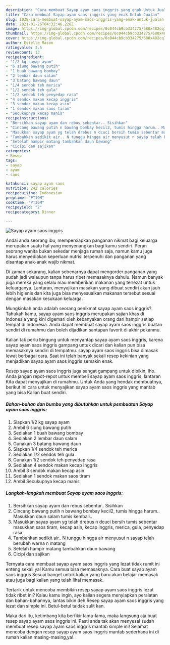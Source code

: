 ```yaml
---
description: "Cara membuat Sayap ayam saos inggris yang enak Untuk Jualan"
title: "Cara membuat Sayap ayam saos inggris yang enak Untuk Jualan"
slug: 1038-cara-membuat-sayap-ayam-saos-inggris-yang-enak-untuk-jualan
date: 2021-01-26T04:32:46.228Z
image: https://img-global.cpcdn.com/recipes/0c044cb9cb334275/680x482cq70/sayap-ayam-saos-inggris-foto-resep-utama.jpg
thumbnail: https://img-global.cpcdn.com/recipes/0c044cb9cb334275/680x482cq70/sayap-ayam-saos-inggris-foto-resep-utama.jpg
cover: https://img-global.cpcdn.com/recipes/0c044cb9cb334275/680x482cq70/sayap-ayam-saos-inggris-foto-resep-utama.jpg
author: Estelle Mason
ratingvalue: 3.5
reviewcount: 13
recipeingredient:
- "1/2 kg sayap ayam"
- "6 siung bawang putih"
- "1 buah bawang bombay"
- "2 lembar daun salam"
- "3 batang bawang daun"
- "1/4 sendok teh merica"
- "1/2 sendok teh gula"
- "1/2 sendok teh penyedap rasa"
- "4 sendok makan kecap inggris"
- "3 sendok makan kecap asin"
- "1 sendok makan saos tiram"
- "Secukupnya kecap manis"
recipeinstructions:
- "Bersihkan sayap ayam dan rebus sebentar.. Sisihkan"
- "Cincang bawang putih n bawang bombay kecil2, tumis hingga harum.. Masukkan daun salam tumis kembali.."
- "Masukkan sayap ayam yg telah drebus n dcuci bersih tumis sebentar masukkan saos tiram, kecap asin, kecap inggris, merica, gula, penyedap rasa"
- "Tambahkan sedikit air.. N tunggu hingga air menyusut n sayap telah berubah warna n matang"
- "Setelah hampir matang tambahkan daun bawang"
- "Cicipi dan sajikan"
categories:
- Resep
tags:
- sayap
- ayam
- saos

katakunci: sayap ayam saos 
nutrition: 242 calories
recipecuisine: Indonesian
preptime: "PT19M"
cooktime: "PT36M"
recipeyield: "2"
recipecategory: Dinner

---
```



![Sayap ayam saos inggris](https://img-global.cpcdn.com/recipes/0c044cb9cb334275/680x482cq70/sayap-ayam-saos-inggris-foto-resep-utama.jpg)

Andai anda seorang ibu, mempersiapkan panganan nikmat bagi keluarga merupakan suatu hal yang menyenangkan bagi kamu sendiri. Peran seorang  wanita bukan sekedar menjaga rumah saja, namun kamu juga harus menyediakan keperluan nutrisi terpenuhi dan panganan yang disantap anak-anak wajib nikmat.

Di zaman  sekarang, kalian sebenarnya dapat mengorder panganan yang sudah jadi walaupun tanpa harus ribet memasaknya dahulu. Namun banyak juga mereka yang selalu mau memberikan makanan yang terlezat untuk keluarganya. Lantaran, menyajikan masakan yang dibuat sendiri akan jauh lebih higienis dan kita juga bisa menyesuaikan makanan tersebut sesuai dengan masakan kesukaan keluarga. 



Mungkinkah anda adalah seorang penikmat sayap ayam saos inggris?. Tahukah kamu, sayap ayam saos inggris merupakan sajian khas di Indonesia yang kini digemari oleh kebanyakan orang dari hampir setiap tempat di Indonesia. Anda dapat membuat sayap ayam saos inggris buatan sendiri di rumahmu dan boleh dijadikan santapan favorit di akhir pekanmu.

Kalian tak perlu bingung untuk menyantap sayap ayam saos inggris, karena sayap ayam saos inggris gampang untuk dicari dan kalian pun bisa memasaknya sendiri di tempatmu. sayap ayam saos inggris bisa dimasak lewat berbagai cara. Saat ini telah banyak sekali resep kekinian yang menjadikan sayap ayam saos inggris semakin enak.

Resep sayap ayam saos inggris juga sangat gampang untuk dibikin, lho. Anda jangan repot-repot untuk membeli sayap ayam saos inggris, lantaran Kita dapat menyajikan di rumahmu. Untuk Anda yang hendak membuatnya, berikut ini cara untuk menyajikan sayap ayam saos inggris yang mantab yang bisa Kalian buat sendiri.

<!--inarticleads1-->

##### Bahan-bahan dan bumbu yang dibutuhkan untuk pembuatan Sayap ayam saos inggris:

1. Siapkan 1/2 kg sayap ayam
1. Ambil 6 siung bawang putih
1. Sediakan 1 buah bawang bombay
1. Sediakan 2 lembar daun salam
1. Gunakan 3 batang bawang daun
1. Siapkan 1/4 sendok teh merica
1. Sediakan 1/2 sendok teh gula
1. Gunakan 1/2 sendok teh penyedap rasa
1. Sediakan 4 sendok makan kecap inggris
1. Ambil 3 sendok makan kecap asin
1. Sediakan 1 sendok makan saos tiram
1. Ambil Secukupnya kecap manis




<!--inarticleads2-->

##### Langkah-langkah membuat Sayap ayam saos inggris:

1. Bersihkan sayap ayam dan rebus sebentar.. Sisihkan
1. Cincang bawang putih n bawang bombay kecil2, tumis hingga harum.. Masukkan daun salam tumis kembali..
1. Masukkan sayap ayam yg telah drebus n dcuci bersih tumis sebentar masukkan saos tiram, kecap asin, kecap inggris, merica, gula, penyedap rasa
1. Tambahkan sedikit air.. N tunggu hingga air menyusut n sayap telah berubah warna n matang
1. Setelah hampir matang tambahkan daun bawang
1. Cicipi dan sajikan




Ternyata cara membuat sayap ayam saos inggris yang lezat tidak rumit ini enteng sekali ya! Kamu semua bisa memasaknya. Cara buat sayap ayam saos inggris Sesuai banget untuk kalian yang baru akan belajar memasak atau juga bagi kalian yang telah lihai memasak.

Tertarik untuk mencoba membikin resep sayap ayam saos inggris lezat tidak ribet ini? Kalau kamu ingin, ayo kalian segera menyiapkan peralatan dan bahan-bahannya, lantas bikin deh Resep sayap ayam saos inggris yang lezat dan simple ini. Betul-betul taidak sulit kan. 

Maka dari itu, ketimbang kita berfikir lama-lama, maka langsung aja buat resep sayap ayam saos inggris ini. Pasti anda tak akan menyesal sudah membuat resep sayap ayam saos inggris mantab simple ini! Selamat mencoba dengan resep sayap ayam saos inggris mantab sederhana ini di rumah kalian masing-masing,ya!.

